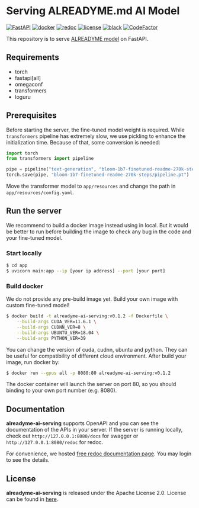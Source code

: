 # Serving ALREADYME.md AI Model

[![FastAPI](https://img.shields.io/badge/FastAPI-005571?&logo=fastapi)](https://github.com/tiangolo/fastapi)
[![docker](https://img.shields.io/badge/docker-%230db7ed.svg?logo=docker&logoColor=white)](https://www.docker.com/)
[![redoc](https://img.shields.io/badge/docs-redoc-blue)](https://jolly-zebra-41.redoc.ly/)
[![license](https://img.shields.io/github/license/readme-generator/alreadyme-ai-research)](./LICENSE)
[![black](https://img.shields.io/badge/code%20style-black-000000.svg)](https://github.com/psf/black)
[![CodeFactor](https://www.codefactor.io/repository/github/readme-generator/alreadyme-ai-serving/badge)](https://www.codefactor.io/repository/github/readme-generator/alreadyme-ai-serving)

This repository is to serve [ALREADYME model](https://github.com/readme-generator/alreadyme-ai-research) on FastAPI.

## Requirements
* torch
* fastapi[all]
* omegaconf
* transformers
* loguru

## Prerequisites
Before starting the server, the fine-tuned model weight is required. While `transformers` pipeline has extremely slow, we use pickling to enhance the initialization time. Because of that, some conversion is needed:
```python
import torch
from transformers import pipeline

pipe = pipeline("text-generation", "bloom-1b7-finetuned-readme-270k-steps", torch_dtype=torch.float16, device=0)
torch.save(pipe, "bloom-1b7-finetuned-readme-270k-steps/pipeline.pt")
```

Move the transformer model to `app/resources` and change the path in `app/resources/config.yaml`.

## Run the server

We recommend to build a docker image instead using in local. But it would be better to run before building the image to check any bug in the code and your fine-tuned model.

### Start locally
```bash
$ cd app
$ uvicorn main:app --ip [your ip address] --port [your port]
```

### Build docker
We do not provide any pre-build image yet. Build your own image with custom fine-tuned model!

```bash
$ docker build -t alreadyme-ai-serving:v0.1.2 -f Dockerfile \
    --build-args CUDA_VER=11.6.1 \
    --build-args CUDNN_VER=8 \
    --build-args UBUNTU_VER=18.04 \
    --build-args PYTHON_VER=39
```

You can change the version of cuda, cudnn, ubuntu and python. They can be useful for compatibility of different cloud environment. After build your image, run docker by:

```bash
$ docker run --gpus all -p 8080:80 alreadyme-ai-serving:v0.1.2
```
The docker container will launch the server on port 80, so you should binding to your own port number (e.g. 8080).

## Documentation
**alreadyme-ai-serving** supports OpenAPI and you can see the documentation of the APIs in your server. If the server is running locally, check out `http://127.0.0.1:8080/docs` for swagger or `http://127.0.0.1:8080/redoc` for redoc.

For convenience, we hosted [free redoc documentation page](https://jolly-zebra-41.redoc.ly/). You may login to see the details.

## License
**alreadyme-ai-serving** is released under the Apache License 2.0. License can be found in [here](./LICENSE).
